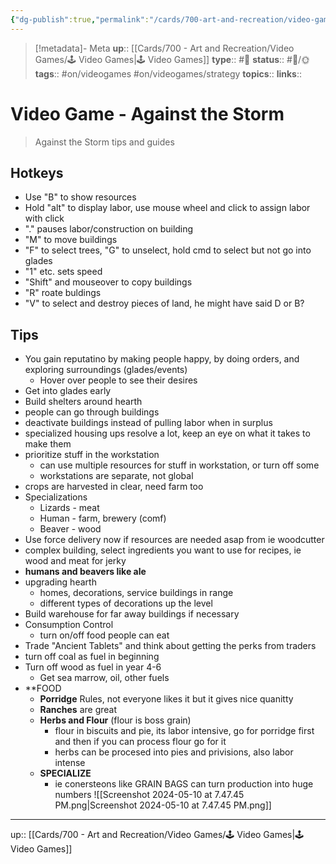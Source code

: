 ```yaml
---
{"dg-publish":true,"permalink":"/cards/700-art-and-recreation/video-games/video-game-against-the-storm/","title":"Video Game - Against the Storm"}
---
```


> [!metadata]- Meta
> **up**::  [[Cards/700 - Art and Recreation/Video Games/🕹 Video Games\|🕹 Video Games]]
> **type**:: #📝 
> **status**:: #📝/🌞
> **tags**::  #on/videogames #on/videogames/strategy
> **topics**:: 
> **links**::


# Video Game - Against the Storm

> Against the Storm tips and guides

## Hotkeys
- Use "B" to show resources
- Hold "alt" to display labor, use mouse wheel and click to assign labor with click
- "." pauses labor/construction on building
- "M" to move buildings
- "F" to select trees, "G" to unselect, hold cmd to select but not go into glades
- "1" etc. sets speed
- "Shift" and mouseover to copy buildings
- "R" roate buldings
- "V" to select and destroy pieces of land, he might have said D or B?

## Tips
- You gain reputatino by making people happy, by doing orders, and exploring surroundings (glades/events)
	- Hover over people to see their desires
- Get into glades early
- Build shelters around hearth
- people can go through buildings
- deactivate buildings instead of pulling labor when in surplus
- specialized housing ups resolve a lot, keep an eye on what it takes to make them
- prioritize stuff in the workstation
	- can use multiple resources for stuff in workstation, or turn off some
	- workstations are separate, not global
- crops are harvested in clear, need farm too
- Specializations
	- Lizards - meat
	- Human - farm, brewery (comf)
	- Beaver - wood
- Use force delivery now if resources are needed asap from ie woodcutter
- complex building, select ingredients you want to use for recipes, ie wood and meat for jerky
- **humans and beavers like ale**
- upgrading hearth
	- homes, decorations, service buildings in range
	- different types of decorations up the level
- Build warehouse for far away buildings if necessary
- Consumption Control
	- turn on/off food people can eat
- Trade "Ancient Tablets" and think about getting the perks from traders
- turn off coal as fuel in beginning 
- Turn off wood as fuel in year 4-6
	- Get sea marrow, oil, other fuels
- **FOOD
	- **Porridge** Rules, not everyone likes it but it gives nice quanitty
	- **Ranches** are great
	- **Herbs and Flour** (flour is boss grain)
		- flour in biscuits and pie, its labor intensive, go for porridge first and then if you can process flour go for it
		- herbs can be procesed into pies and privisions, also labor intense
	- **SPECIALIZE**
		- ie conersteons like GRAIN BAGS can turn production into huge numbers
![[Screenshot 2024-05-10 at 7.47.45 PM.png\|Screenshot 2024-05-10 at 7.47.45 PM.png]]

---
up:: [[Cards/700 - Art and Recreation/Video Games/🕹 Video Games\|🕹 Video Games]]

